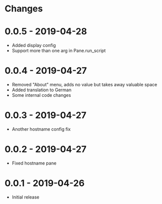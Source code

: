 # Changes

# 0.0.5 - 2019-04-28
* Added display config
* Support more than one arg in Pane.run_script

# 0.0.4 - 2019-04-27
* Removed "About" menu, adds no value but takes away valuable space
* Added translation to German
* Some internal code changes

# 0.0.3 - 2019-04-27
* Another hostname config fix

# 0.0.2 - 2019-04-27
* Fixed hostname pane

# 0.0.1 - 2019-04-26
* Initial release
